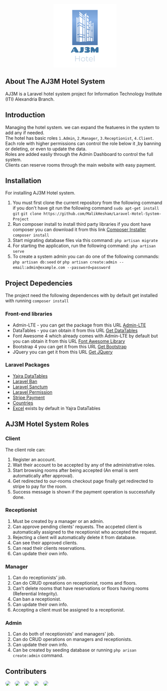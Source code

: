 ﻿<p align="center"><img src="public/images/logo/AJ3M%20Logo.png"></p>

## About The AJ3M Hotel System

AJ3M is a Laravel hotel system project for Information Technology Institute (ITI) Alexandria Branch.

## Introduction

Managing the hotel system. we can expand the featueres in the system to add any if needed.  
The hotel has basic roles `1.Admin`, `2.Manager`, `3.Receptionist`, `4.Client`.  
Each role with higher permissions can control the role below it ,by banning or deleting, or even to update the data.  
Roles are added easliy through the Admin Dashboard to control the full system.  
Clients can reserve rooms through the main website with easy payment.

## Installation

For installing AJ3M Hotel system.

1. You must first clone the current repository from the following command if you don't have git run the following command
   `sudo apt-get install git`
   `git clone https://github.com/MalikHesham/Laravel-Hotel-System-Project`
2. Run composer install to install third party libraries if you dont have composer you can download it from this link [Composer Installer](https://getcomposer.org/)
   `composer install`
3. Start migrating database files via this command:
   `php artisan migrate`
4. For starting the application, run the following command:
   `php artisan serve`
5. To create a system admin you can do one of the following commands:
   `php artisan db:seed`
   or
   `php artisan create:admin --email:admin@example.com --password=password`

## Project Depedencies

The project need the following dependences with by default get installed with running `composer install`

### Front-end libraries

-   Admin-LTE - you can get the package from this URL [Admin-LTE](https://adminlte.io/)
-   DataTables - you can obtain it from this URL [Get DataTables](https://datatables.net/)
-   Font Awesome 4 which already comes with Admin-LTE by default but you can obtain it from this URL [Font Awesome Library](https://fontawesome.com/)
-   Bootstrap 4 you can get it from this URL [Get Bootstrap](https://getbootstrap.com/docs/4.6/getting-started/introduction/)
-   JQuery you can get it from this URL [Get JQuery](https://jquery.com/)

### Laravel Packages

-   [Yajra DataTables](https://datatables.yajrabox.com/)
-   [Laravel Ban](https://github.com/cybercog/laravel-ban)
-   [Laravel Sanctum](https://laravel.com/docs/8.x/sanctum)
-   [Laravel Permission](https://github.com/spatie/laravel-permission)
-   [Stripe Payment](https://stripe.com/)
-   [Countries](https://github.com/rinvex/country)
-   [Excel](https://github.com/Maatwebsite/Laravel-Excel) exists by default in Yajra DataTables

## AJ3M Hotel System Roles

### Client

The client role can:

1. Register an account.
2. Wait their account to be accepted by any of the administrative roles.
3. Start browsing rooms after being accepted (An email is sent automatically after approval).
4. Get redirected to our-rooms checkout page finally get redirected to stripe to pay for the room.
5. Success message is shown if the payment operation is successfully done.

### Receptionist

1. Must be created by a manager or an admin.
2. Can approve pending clients' requests. The accpeted client is automatically assigned to the receptionist who accepted the request.
3. Rejecting a client will automatically delete it from database.
4. Can see their approved clients.
5. Can read their clients reservations.
6. Can update their own info.

### Manager

1. Can do receptionists' job.
2. Can do CRUD opreations on receptionist, rooms and floors.
3. Can't delete rooms that have reservations or floors having rooms (Referential Integrity).
4. Can ban a receptionist.
5. Can update their own info.
6. Accepting a client must be assigned to a receptionist.

### Admin

1. Can do both of receptionists' and managers' job.
2. Can do CRUD operations on managers and receptionists.
3. Can update their own info.
4. Can be created by seeding database or running `php arisan create:admin` command.

## Contributers

<a href="https://github.com/bin0mial"><img src="https://github.com/bin0mial.png" width="7%" style="border-radius:50%;margin-right:10px;" /></a> <a href="https://github.com/abdelrahmany0"><img src="https://github.com/abdelrahmany0.png" width="7%" style="border-radius:50%;margin-right:10px;" /></a> <a href="https://github.com/mahmoudm4"><img src="https://github.com/mahmoudm4.png" width="7%" style="border-radius:50%;margin-right:10px;" /></a> <a href="https://github.com/MalikHesham"><img src="https://github.com/MalikHesham.png" width="7%" style="border-radius:50%;margin-right:10px;" /></a> <a href="https://github.com/MohammedHieba"><img src="https://github.com/MohammedHieba.png" width="7%" style="border-radius:50%;margin-right:10px;" /></a>

